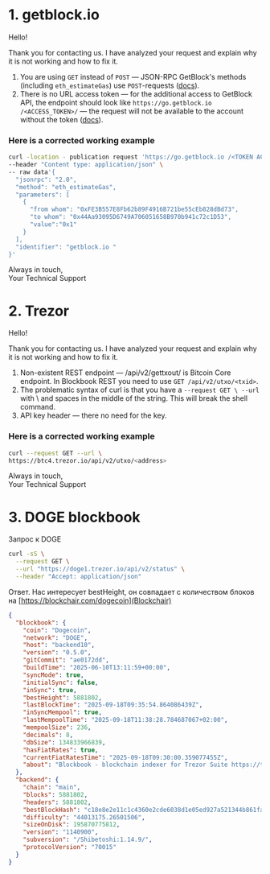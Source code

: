 # 1. getblock.io
Hello! 

Thank you for contacting us. I have analyzed your request and explain why it is not working and how to fix it.
1. You are using `GET` instead of `POST` — JSON-RPC GetBlock's methods (including `eth_estimateGas`) use `POST`-requests ([docs](https://docs.getblock.io/guides/testing-rpc-connection/using-curl-for-testing)).
2. There is no URL access token — for the additional access to GetBlock API, the endpoint should look like `https://go.getblock.io /<ACCESS_TOKEN>/` — the request will not be available to the account without the token ([docs](https://docs.getblock.io/guides/testing-rpc-connection/using-curl-for-testing)).

### Here is a corrected working example
```bash
curl -location - publication request 'https://go.getblock.io /<TOKEN ACCESS>/' \
--header "Content type: application/json" \
-- raw data'{
  "jsonrpc": "2.0",
  "method": "eth_estimateGas",
  "parameters": [
    {
      "from whom": "0xFE3B557E8Fb62b89F4916B721be55cEb828dBd73",
      "to whom": "0x44Aa93095D6749A706051658B970b941c72c1D53",
      "value":"0x1"
    }
  ],
  "identifier": "getblock.io "
}'
```

Always in touch,<br/>
Your Technical Support


# 2. Trezor
Hello!

Thank you for contacting us. I have analyzed your request and explain why it is not working and how to fix it.
1. Non-existent REST endpoint — /api/v2/gettxout/<txid> is Bitcoin Core endpoint. In Blockbook REST you need to use `GET /api/v2/utxo/<txid>`.
2. The problematic syntax of curl is that you have a `--request GET \ --url` with \ and spaces in the middle of the string. This will break the shell command.
3. API key header — there no need for the key.

### Here is a corrected working example
```bash
curl --request GET --url \
https://btc4.trezor.io/api/v2/utxo/<address>
```

Always in touch,<br/>
Your Technical Support


# 3.  DOGE blockbook
Запрос к DOGE
```bash
curl -sS \
  --request GET \
  --url "https://doge1.trezor.io/api/v2/status" \
  --header "Accept: application/json"
```
Ответ. Нас интересует bestHeight, он совпадает с количеством блоков на [https://blockchair.com/dogecoin](Blockchair)
```json
{
  "blockbook": {
    "coin": "Dogecoin",
    "network": "DOGE",
    "host": "backend10",
    "version": "0.5.0",
    "gitCommit": "ae0172dd",
    "buildTime": "2025-06-10T13:11:59+00:00",
    "syncMode": true,
    "initialSync": false,
    "inSync": true,
    "bestHeight": 5881802,
    "lastBlockTime": "2025-09-18T09:35:54.864086439Z",
    "inSyncMempool": true,
    "lastMempoolTime": "2025-09-18T11:38:28.784687067+02:00",
    "mempoolSize": 236,
    "decimals": 8,
    "dbSize": 134833966839,
    "hasFiatRates": true,
    "currentFiatRatesTime": "2025-09-18T09:30:00.359077455Z",
    "about": "Blockbook - blockchain indexer for Trezor Suite https://trezor.io/trezor-suite. Do not use for any other purpose."
  },
  "backend": {
    "chain": "main",
    "blocks": 5881802,
    "headers": 5881802,
    "bestBlockHash": "c18e8e2e11c1c4360e2cde6038d1e05ed927a521344b861faa3e8c6411c265dc",
    "difficulty": "44013175.26501506",
    "sizeOnDisk": 195870775812,
    "version": "1140900",
    "subversion": "/Shibetoshi:1.14.9/",
    "protocolVersion": "70015"
  }
}
```
